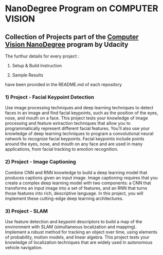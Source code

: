 # NanoDegree Program on COMPUTER VISION 

## Collection of Projects part of the [Computer Vision NanoDegree](https://www.udacity.com/course/computer-vision-nanodegree--nd891) program by Udacity

The furthur details for every project :

1) Setup & Build Instruction

2) Sample Results 

have been provided in the README.md of each repository 

### 1) Project - Facial Keypoint Detection

Use image processing techniques and deep learning techniques
to detect faces in an image and find facial keypoints, such as the
position of the eyes, nose, and mouth on a face.
This project tests your knowledge of image processing and
feature extraction techniques that allow you to programmatically
represent different facial features. You’ll also use your knowledge
of deep learning techniques to program a convolutional neural
network to recognize facial keypoints. Facial keypoints include
points around the eyes, nose, and mouth on any face and are used
in many applications, from facial
tracking to emotion recognition.

### 2) Project - Image Captioning

Combine CNN and RNN knowledge to build a deep learning model
that produces captions given an input image.
Image captioning requires that you create a complex deep learning
model with two components: a CNN that transforms an input
image into a set of features, and an RNN that turns those features
into rich, descriptive language. In this project, you will implement
these cutting-edge deep learning architectures.

### 3) Project - SLAM

Use feature detection and keypoint descriptors to build a map
of the environment with SLAM (simultaneous localization and
mapping).
Implement a robust method for tracking an object over time, using
elements of probability, motion models, and linear algebra. This
project tests your knowledge of localization techniques that are
widely used in autonomous vehicle navigation.




